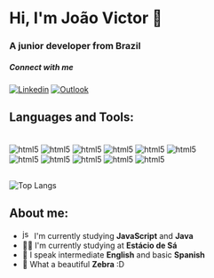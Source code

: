 <h1>Hi, I'm João Victor 👋</h1>
<h3>A junior developer from Brazil</h3>

##### Connect with me

<!-- [![Blog](https://img.shields.io/badge/Wordpress-21759B?style=for-the-badge&logo=wordpress&logoColor=white)](https://liferevitalize.com.br) -->
[![Linkedin](https://img.shields.io/badge/LinkedIn-0077B5?style=for-the-badge&logo=linkedin&logoColor=white)](https://www.linkedin.com/in/joão-victor-espindola/)
[![Outlook](https://img.shields.io/badge/Microsoft_Outlook-0078D4?style=for-the-badge&logo=microsoft-outlook&logoColor=white)](mailto:joaokero@hotmail.com)

## Languages and Tools:

<div class="tec" style="display: inline_block"><br/>
    <img align="center" alt="html5" src="https://img.shields.io/badge/Microsoft_Office-D83B01?style=for-the-badge&logo=microsoft-office&logoColor=white" />
    <img align="center" alt="html5" src="https://img.shields.io/badge/HTML5-E34F26?style=for-the-badge&logo=html5&logoColor=white" />
    <img align="center" alt="html5" src="https://img.shields.io/badge/CSS3-1572B6?style=for-the-badge&logo=css3&logoColor=white" />
    <img align="center" alt="html5" src="https://img.shields.io/badge/WordPress-%23117AC9.svg?style=for-the-badge&logo=WordPress&logoColor=white" />
    <img align="center" alt="html5" src="https://img.shields.io/badge/JavaScript-323330?style=for-the-badge&logo=javascript&logoColor=F7DF1E" />
    <img align="center" alt="html5" src="https://img.shields.io/badge/Java-ED8B00?style=for-the-badge&logo=openjdk&logoColor=white" />
</div>
<div>
    <img align="center" alt="html5" src="https://img.shields.io/badge/Node.js-43853D?style=for-the-badge&logo=node.js&logoColor=white" />
    <img align="center" alt="html5" src="https://img.shields.io/badge/c++-%2300599C.svg?style=for-the-badge&logo=c%2B%2B&logoColor=white" />
    <img align="center" alt="html5" src="https://img.shields.io/badge/Notion-%23000000.svg?style=for-the-badge&logo=notion&logoColor=white" />
    <img align="center" alt="html5" src="https://img.shields.io/badge/chatGPT-74aa9c?style=for-the-badge&logo=openai&logoColor=white" />
    <img align="center" alt="html5" src="https://img.shields.io/badge/adobe%20photoshop-%2331A8FF.svg?style=for-the-badge&logo=adobe%20photoshop&logoColor=white" />  
</div>

<!-- ![Anurag's GitHub stats](https://github-readme-stats.vercel.app/api?username=joaoespdev&show_icons=true&theme=transparent) -->
##
![Top Langs](https://github-readme-stats.vercel.app/api/top-langs/?username=joaoespdev&layout=compact)

## About me:
<ul>
    <li><img src="https://slackmojis.com/emojis/151-javascript/download" alt="jsemoji" style="width: 17px; height: 17px;"/> I'm currently studying <strong>JavaScript</strong> and <strong>Java</strong></li>
    <li>👨‍🎓 I'm currently studying at <strong>Estácio de Sá</strong></li>
    <li>🤠 I speak intermediate <strong>English</strong> and basic <strong>Spanish</strong> </li>
    <li>🦓 What a beautiful <strong>Zebra</strong> :D</li>   
</ul>
